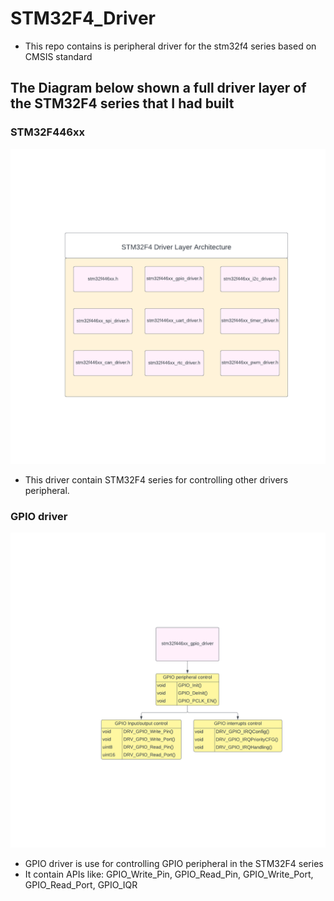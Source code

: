 # STM32F4_Driver
- This repo contains is peripheral driver for the stm32f4 series based on CMSIS standard
## The Diagram below shown a full driver layer of the STM32F4 series that I had built <br/>
### STM32F446xx 
![HAL](Images/HAL.png)
- This driver contain STM32F4 series for controlling other drivers peripheral.
### GPIO driver 
![GPIO](Images/GPIO.png)
- GPIO driver is use for controlling GPIO peripheral in the STM32F4 series 
- It contain APIs like: GPIO_Write_Pin, GPIO_Read_Pin, GPIO_Write_Port, GPIO_Read_Port, GPIO_IQR <br/>

